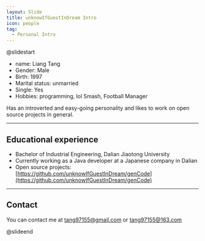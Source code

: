 ```yaml
---
layout: Slide
title: unknowIfGuestInDream Intro
icon: people
tag:
  - Personal Intro
---
```


@slidestart

- name: Liang Tang
- Gender: Male
- Birth: 1997
- Marital status: unmarried
- Single: Yes
- Hobbies: programming, lol Smash, Football Manager

Has an introverted and easy-going personality and likes to work on open source projects in general.

---

## Educational experience

- Bachelor of Industrial Engineering, Dalian Jiaotong University
- Currently working as a Java developer at a Japanese company in Dalian
- Open source projects: [https://github.com/unknowIfGuestInDream/genCode](https://github.com/unknowIfGuestInDream/genCode)

---

## Contact

You can contact me at tang97155@gmail.com or tang97155@163.com

@slideend
